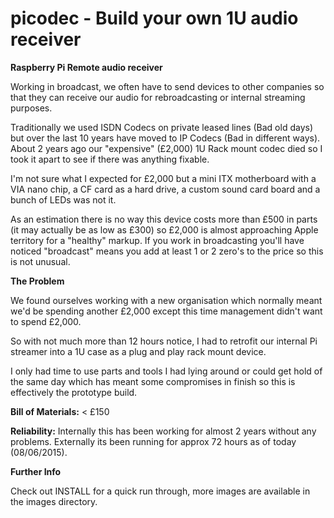 # picodec - Build your own 1U audio receiver
**Raspberry Pi Remote audio receiver**


Working in broadcast, we often have to send devices to other companies so that
they can receive our audio for rebroadcasting or internal streaming purposes.

Traditionally we used ISDN Codecs on private leased lines (Bad old days) but 
over the last 10 years have moved to IP Codecs (Bad in different ways).  About
2 years ago our "expensive" (£2,000) 1U Rack mount codec died so I took it apart
to see if there was anything fixable.

I'm not sure what I expected for £2,000 but a mini ITX motherboard with a VIA 
nano chip, a CF card as a hard drive, a custom sound card board and a bunch of 
LEDs was not it.

As an estimation there is no way this device costs more than £500 in parts 
(it may actually be as low as £300) so £2,000 is almost approaching Apple 
territory for a "healthy" markup.  If you work in broadcasting you'll have
noticed "broadcast" means you add at least 1 or 2 zero's to the price so this is
not unusual.


**The Problem**

We found ourselves working with a new organisation which normally meant we'd be
spending another £2,000 except this time management didn't want to spend £2,000.

So with not much more than 12 hours notice, I had to retrofit our internal Pi
streamer into a 1U case as a plug and play rack mount device.

I only had time to use parts and tools I had lying around or could get hold of
the same day which has meant some compromises in finish so this is effectively
the prototype build.

**Bill of Materials:** < £150

**Reliability:** Internally this has been working for almost 2 years without
any problems.  Externally its been running for approx 72 hours as of today
(08/06/2015).


**Further Info**

Check out INSTALL for a quick run through, more images are available in the 
images directory.
